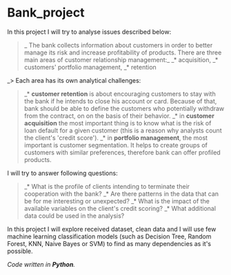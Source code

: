 # Bank_project

In this project I will try to analyse issues described below:

>_ The bank collects information about customers in order to better manage its risk and increase
profitability of products. There are three main areas of customer relationship management:_
>_* acquisition,
>_* customers' portfolio management, 
>_* retention
>
_> Each area has its own analytical challenges:
>_* **customer retention** is about encouraging customers to stay with the bank if he intends to close his
account or card. Because of that, bank should be able to define the customers who potentially withdraw from the contract, on
on the basis of their behavior.
>_* in **customer acquisition** the most important thing is to know what is the risk of loan default for a given customer (this is a reason why analysts count the client's 'credit score').
>_* in **portfolio management**, the most important is customer segmentation. It helps to create groups of customers with similar preferences, therefore bank can offer profiled products.

I will try to answer following questions:

>_* What is the profile of clients intending to terminate their cooperation with the bank?
>_* Are there patterns in the data that can be for me interesting or unexpected?
>_* What is the impact of the available variables on the client's credit scoring?
>_* What additional data could be used in the analysis?

In this project I will explore received dataset, clean data and I will use few machine learning classification models (such as Decision Tree, Random Forest, KNN, Naive Bayes or SVM) to find as many dependencies as it's possible. 

_Code written in **Python**._